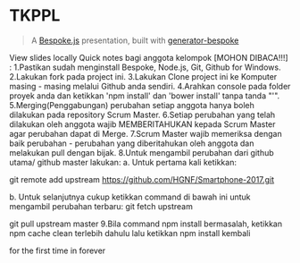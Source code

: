 # TKPPL 
> A [Bespoke.js](http://markdalgleish.com/projects/bespoke.js) presentation, built with [generator-bespoke](https://github.com/markdalgleish/generator-bespoke)

View slides locally
Quick notes bagi anggota kelompok [MOHON DIBACA!!!] :
1.Pastikan sudah menginstall Bespoke, Node.js, Git, Github for Windows.
2.Lakukan fork pada project ini.
3.Lakukan Clone project ini ke Komputer masing - masing melalui Github anda sendiri.
4.Arahkan console pada folder proyek anda dan ketikkan 'npm install' dan 'bower install' tanpa tanda "'".
5.Merging(Penggabungan) perubahan setiap anggota hanya boleh dilakukan pada repository Scrum Master.
6.Setiap perubahan yang telah dilakukan oleh anggota wajib MEMBERITAHUKAN kepada Scrum Master agar perubahan dapat di Merge.
7.Scrum Master wajib memeriksa dengan baik perubahan - perubahan yang diberitahukan oleh anggota dan melakukan pull dengan bijak.
8.Untuk mengambil perubahan dari github utama/ github master lakukan:
a. Untuk pertama kali ketikkan:

 git remote add upstream https://github.com/HGNF/Smartphone-2017.git

b. Untuk selanjutnya cukup ketikkan command di bawah ini untuk mengambil perubahan terbaru:
 git fetch upstream

 git pull upstream master
9.Bila command npm install bermasalah, ketikkan npm cache clean terlebih dahulu lalu ketikkan npm install kembali

for the first time in forever 